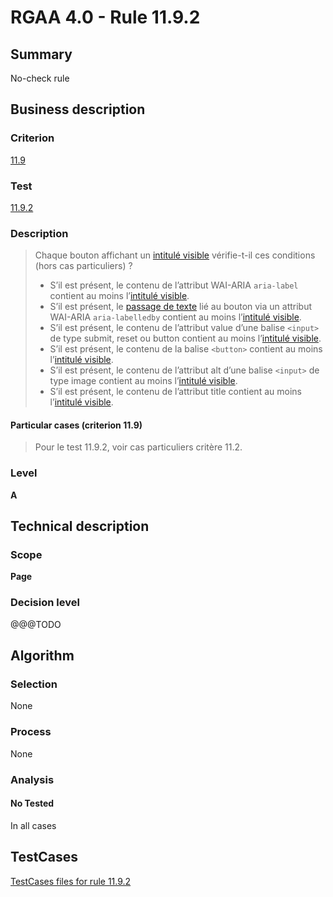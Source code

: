 # RGAA 4.0 - Rule 11.9.2

## Summary
No-check rule


## Business description

### Criterion
[11.9](https://www.numerique.gouv.fr/publications/rgaa-accessibilite/methode/criteres/#crit-11-9)

### Test
[11.9.2](https://www.numerique.gouv.fr/publications/rgaa-accessibilite/methode/criteres/#test-11-9-2)

### Description
> Chaque bouton affichant un [intitulé visible](https://www.numerique.gouv.fr/publications/rgaa-accessibilite/methode/glossaire/#intitule-visible) vérifie-t-il ces conditions (hors cas particuliers) ?
> 
> * S’il est présent, le contenu de l’attribut WAI-ARIA `aria-label` contient au moins l’[intitulé visible](https://www.numerique.gouv.fr/publications/rgaa-accessibilite/methode/glossaire/#intitule-visible).
> * S’il est présent, le [passage de texte](https://www.numerique.gouv.fr/publications/rgaa-accessibilite/methode/glossaire/#passage-de-texte-lie-par-aria-labelledby-ou-aria-describedby) lié au bouton via un attribut WAI-ARIA `aria-labelledby` contient au moins l’[intitulé visible](https://www.numerique.gouv.fr/publications/rgaa-accessibilite/methode/glossaire/#intitule-visible).
> * S’il est présent, le contenu de l’attribut value d’une balise `<input>` de type submit, reset ou button contient au moins l’[intitulé visible](https://www.numerique.gouv.fr/publications/rgaa-accessibilite/methode/glossaire/#intitule-visible).
> * S’il est présent, le contenu de la balise `<button>` contient au moins l’[intitulé visible](https://www.numerique.gouv.fr/publications/rgaa-accessibilite/methode/glossaire/#intitule-visible).
> * S’il est présent, le contenu de l’attribut alt d’une balise `<input>` de type image contient au moins l’[intitulé visible](https://www.numerique.gouv.fr/publications/rgaa-accessibilite/methode/glossaire/#intitule-visible).
> * S’il est présent, le contenu de l’attribut title contient au moins l’[intitulé visible](https://www.numerique.gouv.fr/publications/rgaa-accessibilite/methode/glossaire/#intitule-visible).

#### Particular cases (criterion 11.9)
> Pour le test 11.9.2, voir cas particuliers critère 11.2.

### Level
**A**


## Technical description

### Scope
**Page**

### Decision level
@@@TODO


## Algorithm

### Selection
None

### Process
None

### Analysis

#### No Tested
In all cases


##  TestCases

[TestCases files for rule 11.9.2](https://gitlab.com/asqatasun/Asqatasun/-/tree/v5/rules/rules-rgaa4.0/src/test/resources/testcases/rgaa40//Rgaa40Rule110902/)


